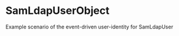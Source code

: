 SamLdapUserObject
=================

Example scenario of the event-driven user-identity for SamLdapUser

